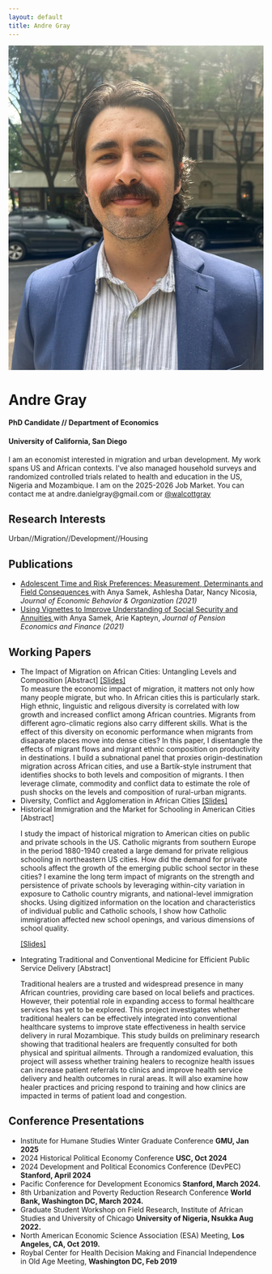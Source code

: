 ```yaml
---
layout: default
title: Andre Gray
---
```

 <div class="profile-header">
    <img class="profile-picture" src="/assets/headshot_nyc.jpg" alt="Andre Gray" />
    <div class="profile-text">
      <h1>Andre Gray</h1>
      <div class="subtitle">
        <h4>PhD Candidate // Department of Economics</h4>
        <h4>University of California, San Diego</h4>
      </div>
      <p class="blurb">
        I am an economist interested in migration and urban development. My work spans US and African contexts. I've also managed household surveys and randomized controlled trials related to health and education in the US, Nigeria and Mozambique. I am on the 2025-2026 Job Market. You can contact me at andre.danielgray@gmail.com or <a href="https://x.com/walcottgray">@walcottgray</a>
      </p>
    </div>
  </div>


    
    
  <div class="right">
	<h2> Research Interests </h2>
      <p class="subtitle">
        Urban//Migration//Development//Housing
      </p>
	  <h2> Publications </h2>
	  	<ul class="papers">
		<li class="papers"> <a href="https://www.sciencedirect.com/science/article/pii/S0167268120304820?casa_token=8i7I0Rx2ps4AAAAA:U1CrwwtcLwwwf6He2X5C9PHpnWjNQEbt4sH-iQz127j79Kte6Pya8BTJ1nlF_ZMg7PHFgNvzcw"> Adolescent Time and Risk Preferences:
		Measurement, Determinants and Field Consequences </a> with Anya Samek, Ashlesha Datar, Nancy Nicosia, <i>Journal of Economic Behavior & Organization (2021)</i> </li>
	  	<li class="papers"> <a href="https://www.nber.org/papers/w26176.pdf"> Using Vignettes to Improve Understanding of Social Security and
			Annuities </a>  with Anya Samek, Arie Kapteyn, <i>Journal of Pension Economics and Finance (2021)</i> </li>
	  	</ul>
	<h2> Working Papers</h2>
	  	<ul class="papers">
			<li> The Impact of Migration on African Cities: Untangling Levels and Composition
    <span class="clickable-paper"> [Abstract] </span> 
    <a href="/assets/ethnic_cities_5-13-25.pdf">[Slides]</a>
    <div class="abstract">
      To measure the economic impact of migration, it matters not only how many people migrate, but who. In African cities this is particularly stark. High ethnic, linguistic and religous diversity is correlated with low growth and increased conflict among African countries. Migrants from different agro-climatic regions also carry different skills. What is the effect of this diversity on economic performance when migrants from disaparate places move into dense cities? In this paper, I disentangle the effects of migrant flows and migrant ethnic composition on productivity in destinations. I build a subnational panel that proxies origin-destination migration across African cities, and use a Bartik-style instrument that identifies shocks to both levels and composition of migrants. I then leverage climate, commodity and conflict data to estimate the role of push shocks on the levels and composition of rural-urban migrants.
    </div>
  </li>
			<li> Diversity, Conflict and Agglomeration in African Cities  <a href="/assets/ethnic_cities_2-22-24.pdf">[Slides]</a>
			</li> 
			<li> Historical Immigration and the Market for Schooling in American Cities 
    <span class="clickable-paper"> [Abstract] </span> 
    <div class="abstract">

I study the impact of historical migration to American cities on public and private schools in the US. Catholic migrants from southern Europe in the period 1880-1940 created a large demand for private religious schooling in northeastern US cities. How did the demand for private schools affect the growth of the emerging public school sector in these cities? I examine the long term impact of migrants on the strength and persistence of private schools by leveraging within-city variation in exposure to Catholic country migrants, and national-level immigration shocks. Using digitized information on the location and characteristics of individual public and Catholic schools, I show how Catholic immigration affected new school openings, and various dimensions of school quality.				
    </div>

<a href="/assets/micro286_10-5-23.pdf">[Slides]</a> </li>
			<li> Integrating Traditional and Conventional Medicine for Efficient Public Service Delivery
				    <span class="clickable-paper"> [Abstract] </span> 

<div class="abstract">
Traditional healers are a trusted and widespread presence in many African countries, providing care based on local beliefs and practices. However, their potential role in expanding access to formal healthcare services has yet to be explored. This project investigates whether traditional healers can be effectively integrated into conventional healthcare systems to improve state effectiveness in health service delivery in rural Mozambique. This study builds on preliminary research showing that traditional healers are frequently consulted for both physical and spiritual ailments. Through a randomized evaluation, this project will assess whether training healers to recognize health issues can increase patient referrals to clinics and improve health service delivery and health outcomes in
rural areas. It will also examine how healer practices and pricing respond to training and how clinics are impacted in terms of patient load and congestion. 
    </div>
			</li>
	  	</ul>
	  <h2> Conference Presentations </h2>
	  	<ul class="presentations">
<li class="presentations"> Institute for Humane Studies Winter Graduate Conference  <b>GMU, Jan 2025</b>
</li>
<li class="presentations"> 2024 Historical Political Economy Conference  <b>USC, Oct 2024</b>
</li>
<li class="presentations"> 2024 Development and Political Economics Conference (DevPEC)  <b>Stanford, April 2024</b>
</li>
<li class="presentations"> Pacific Conference for Development Economics <b> Stanford, March 2024.</b>
			</li>
			<li class="presentations"> 8th Urbanization and Poverty Reduction Research Conference <b> World Bank, Washington DC, March 2024.</b>
			</li>
		<li class="presentations"> Graduate Student Workshop on Field Research, Institute of African Studies and University of Chicago <b> University of Nigeria, Nsukka Aug 2022.</b>
			</li>
		<li class="presentations"> North American Economic Science Association (ESA) Meeting, <b> Los Angeles, CA, Oct 2019.</b>
			</li>
		<li class="presentations">  Roybal Center for Health Decision Making and Financial Independence in Old Age Meeting, <b> Washington DC, Feb 2019 </b>  </li>
	  	</ul>
    </div>

   <script>
document.addEventListener("DOMContentLoaded", function () {
  document.querySelectorAll(".clickable-paper").forEach(function (el) {
    el.style.cursor = "pointer";
    el.addEventListener("click", function () {
      const abstract = el.nextElementSibling.nextElementSibling;
      abstract.style.display = (abstract.style.display === "block") ? "none" : "block";
    });
  });
});
</script>
